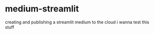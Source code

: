 # medium-streamlit
creating and publishing a streamlit medium to the cloud 
i wanna test this stuff 